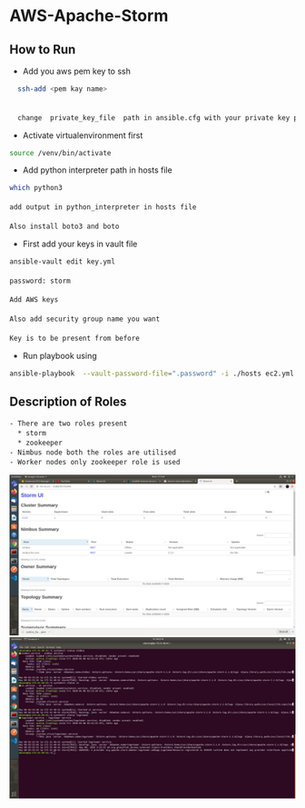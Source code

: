 # AWS-Apache-Storm


## How to Run 

- Add you aws pem key to ssh
```sh
  ssh-add <pem kay name>


  change  private_key_file  path in ansible.cfg with your private key path

```

- Activate virtualenvironment first
```sh
source /venv/bin/activate
```
- Add python interpreter path in hosts file
```sh
which python3

add output in python_interpreter in hosts file

Also install boto3 and boto
```

- First add your keys in vault file
```sh
ansible-vault edit key.yml

password: storm

Add AWS keys 

Also add security group name you want

Key is to be present from before
```
- Run playbook using

```sh
ansible-playbook  --vault-password-file=".password" -i ./hosts ec2.yml
```

## Description of Roles
```sh
- There are two roles present
  * storm
  * zookeeper
- Nimbus node both the roles are utilised
- Worker nodes only zookeeper role is used
```

<img src="images/storm.png">




<img src="images/svc.png">
